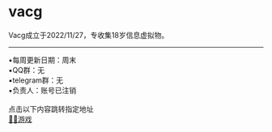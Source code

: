 # vacg
Vacg成立于2022/11/27，专收集18岁信息虚拟物。
<hr>
▪每周更新日期：周末<br>
▪QQ群：无<br>
▪telegram群：无<br>
▪负责人：账号已注销<br>
<br>
点击以下内容跳转指定地址<br>
<a href="https://github.com/hehongwei7003/Vacg/tree/main/%F0%9F%94%9E%F0%9F%88%B2%E6%B8%B8%E6%88%8F">🔞🈲游戏</a>
